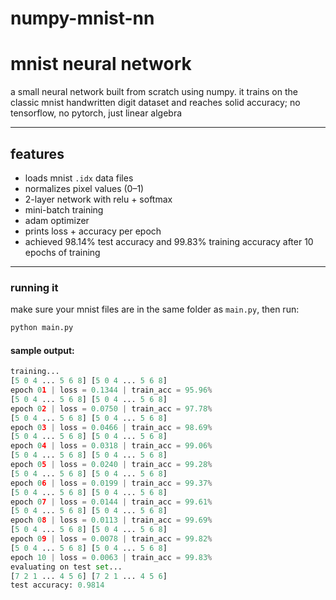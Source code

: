 # numpy-mnist-nn

# mnist neural network
a small neural network built from scratch using numpy. it trains on the classic mnist handwritten digit dataset and reaches solid accuracy; no tensorflow, no pytorch, just linear algebra

---

## features
- loads mnist `.idx` data files  
- normalizes pixel values (0–1)  
- 2-layer network with relu + softmax  
- mini-batch training  
- adam optimizer  
- prints loss + accuracy per epoch
- achieved 98.14% test accuracy and 99.83% training accuracy after 10 epochs of training

---

### running it
make sure your mnist files are in the same folder as `main.py`, then run:
```bash
python main.py
```

#### sample output:

```py
training...
[5 0 4 ... 5 6 8] [5 0 4 ... 5 6 8]
epoch 01 | loss = 0.1344 | train_acc = 95.96%
[5 0 4 ... 5 6 8] [5 0 4 ... 5 6 8]
epoch 02 | loss = 0.0750 | train_acc = 97.78%
[5 0 4 ... 5 6 8] [5 0 4 ... 5 6 8]
epoch 03 | loss = 0.0466 | train_acc = 98.69%
[5 0 4 ... 5 6 8] [5 0 4 ... 5 6 8]
epoch 04 | loss = 0.0318 | train_acc = 99.06%
[5 0 4 ... 5 6 8] [5 0 4 ... 5 6 8]
epoch 05 | loss = 0.0240 | train_acc = 99.28%
[5 0 4 ... 5 6 8] [5 0 4 ... 5 6 8]
epoch 06 | loss = 0.0199 | train_acc = 99.37%
[5 0 4 ... 5 6 8] [5 0 4 ... 5 6 8]
epoch 07 | loss = 0.0144 | train_acc = 99.61%
[5 0 4 ... 5 6 8] [5 0 4 ... 5 6 8]
epoch 08 | loss = 0.0113 | train_acc = 99.69%
[5 0 4 ... 5 6 8] [5 0 4 ... 5 6 8]
epoch 09 | loss = 0.0078 | train_acc = 99.82%
[5 0 4 ... 5 6 8] [5 0 4 ... 5 6 8]
epoch 10 | loss = 0.0063 | train_acc = 99.83%
evaluating on test set...
[7 2 1 ... 4 5 6] [7 2 1 ... 4 5 6]
test accuracy: 0.9814
```


